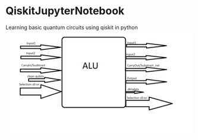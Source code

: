 # QiskitJupyterNotebook
Learning basic quantum circuits using qiskit in python
<img src="circuitdiag.png" />
